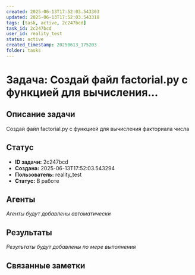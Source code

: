 ```yaml
---
created: 2025-06-13T17:52:03.543303
updated: 2025-06-13T17:52:03.543318
tags: [task, active, 2c247bcd]
task_id: 2c247bcd
user_id: reality_test
status: active
created_timestamp: 20250613_175203
folder: tasks
---
```


# Задача: Создай файл factorial.py с функцией для вычисления...

## Описание задачи

Создай файл factorial.py с функцией для вычисления факториала числа

## Статус
- **ID задачи:** 2c247bcd
- **Создана:** 2025-06-13T17:52:03.543294
- **Пользователь:** reality_test
- **Статус:** В работе

## Агенты
*Агенты будут добавлены автоматически*

## Результаты
*Результаты будут добавлены по мере выполнения*

## Связанные заметки
